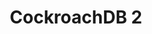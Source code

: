 ---
title: "CockroachDB 2"
categories: ["Development"]

link:
    url: "https://www.cockroachlabs.com/blog/cockroachdb-2-0-release/"
    dead: false

message: "CockroachDB 2 is released. This is set to become a promising new generation data store."
---